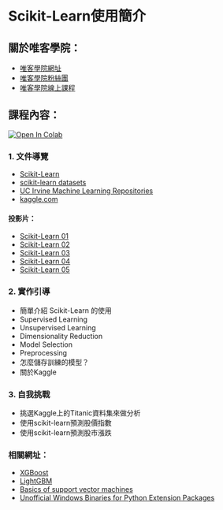 # Scikit-Learn使用簡介

## 關於唯客學院：

* [唯客學院網址](http://www.victorgau.com)
* [唯客學院粉絲團](https://www.facebook.com/KHPYAcademy/)
* [唯客學院線上課程](https://khpy.teachable.com)

## 課程內容：

[![Open In Colab](https://colab.research.google.com/assets/colab-badge.svg)](https://colab.research.google.com/github/victorgau/khpy_sklearn_intro/)

### 1. 文件導覽

* [Scikit-Learn](https://scikit-learn.org/)
* [scikit-learn datasets](https://scikit-learn.org/stable/datasets/toy_dataset.html)
* [UC Irvine Machine Learning Repositories](https://archive.ics.uci.edu/ml/index.php)
* [kaggle.com](https://www.kaggle.com/)

#### 投影片：

* [Scikit-Learn 01](https://docs.google.com/presentation/d/1B8MI-Q6z05sRRObhp4tNgqRKJiuiwOw3U1zF3w4f4Pg/edit?usp=sharing)
* [Scikit-Learn 02](https://docs.google.com/presentation/d/1iCTkXMtZQMJvCW7HTihT1buo1_FK4tTLmI7pAQn6y1E/edit?usp=sharing)
* [Scikit-Learn 03](https://docs.google.com/presentation/d/1Y4KQnoEiFHgEHU15WZtNN3ohxXyCF5J8rPJdIgAa2ho/edit?usp=sharing)
* [Scikit-Learn 04](https://docs.google.com/presentation/d/14B0o_MP9FRG-mXvRHWNvQM0yXxxDtwoMdZ9ggySXtTI/edit?usp=sharing)
* [Scikit-Learn 05](https://docs.google.com/presentation/d/1tqqjhJ75JS6Q1c_qwq6p1696h_Y40YyVKOY0FnWOtgk/edit?usp=sharing)

### 2. 實作引導

* 簡單介紹 Scikit-Learn 的使用
* Supervised Learning
* Unsupervised Learning
* Dimensionality Reduction
* Model Selection
* Preprocessing
* 怎麼儲存訓練的模型？
* 關於Kaggle

### 3. 自我挑戰

* 挑選Kaggle上的Titanic資料集來做分析
* 使用scikit-learn預測股價指數
* 使用scikit-learn預測股市漲跌

### 相關網址：

* [XGBoost](https://xgboost.readthedocs.io/en/latest/)
* [LightGBM](https://lightgbm.readthedocs.io/en/latest/)
* [Basics of support vector machines](http://www.cristiandima.com/basics-of-support-vector-machines/)
* [Unofficial Windows Binaries for Python Extension Packages](https://www.lfd.uci.edu/~gohlke/pythonlibs/)
